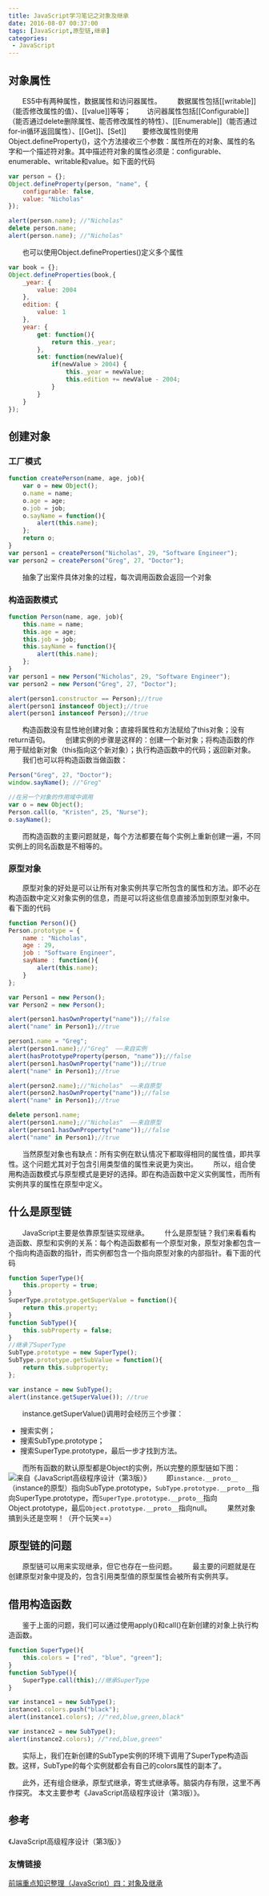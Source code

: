```yaml
---
title: JavaScript学习笔记之对象及继承
date: 2016-08-07 00:37:00
tags: [JavaScript,原型链,继承]
categories: 
 - JavaScript
---
```


## 对象属性
　　ES5中有两种属性，数据属性和访问器属性。
　　数据属性包括[[writable]]（能否修改属性的值）、[[value]]等等；
　　访问器属性包括[[Configurable]]（能否通过delete删除属性、能否修改属性的特性）、[[Enumerable]]（能否通过for-in循环返回属性）、[[Get]]、[Set]]
　　要修改属性则使用Object.defineProperty()，这个方法接收三个参数：属性所在的对象、属性的名字和一个描述符对象。其中描述符对象的属性必须是：configurable、enumerable、writable和value。如下面的代码

``` js
var person = {};
Object.defineProperty(person, "name", {
	configurable: false,
	value: "Nicholas"
});

alert(person.name); //"Nicholas"
delete person.name;
alert(person.name); //"Nicholas"
```
<!--more-->
　　也可以使用Object.defineProperties()定义多个属性

``` js
var book = {};
Object.defineProperties(book,{
	_year: {
		value: 2004
	},
	edition: {
		value: 1
	},
	year: {
		get: function(){
			return this._year;
		},
		set: function(newValue){
			if(newValue > 2004) {
				this._year = newValue;
				this.edition += newValue - 2004;
			}
		}
	}
});
```

## 创建对象

### 工厂模式

``` js
function createPerson(name, age, job){
	var o = new Object();
	o.name = name;
	o.age = age;
	o.job = job;
	o.sayName = function(){
		alert(this.name);
	};
	return o;
}
var person1 = createPerson("Nicholas", 29, "Software Engineer");
var person2 = createPerson("Greg", 27, "Doctor");
```
　　抽象了出案件具体对象的过程，每次调用函数会返回一个对象

### 构造函数模式

``` js
function Person(name, age, job){
	this.name = name;
	this.age = age;
	this.job = job;
	this.sayName = function(){
		alert(this.name);
	};
}
var person1 = new Person("Nicholas", 29, "Software Engineer");
var person2 = new Person("Greg", 27, "Doctor");

alert(person1.constructor == Person);//true
alert(person1 instanceof Object);//true
alert(person1 instanceof Person);//true
```
　　构造函数没有显性地创建对象；直接将属性和方法赋给了this对象；没有return语句。
　　创建实例的步骤是这样的：创建一个新对象；将构造函数的作用于赋给新对象（this指向这个新对象）；执行构造函数中的代码；返回新对象。
　　我们也可以将构造函数当做函数：

``` js
Person("Greg", 27, "Doctor");
window.sayName(); //"Greg"

//在另一个对象的作用域中调用
var o = new Object();
Person.call(o, "Kristen", 25, "Nurse");
o.sayName();
```
　　而构造函数的主要问题就是，每个方法都要在每个实例上重新创建一遍，不同实例上的同名函数是不相等的。

### 原型对象

　　原型对象的好处是可以让所有对象实例共享它所包含的属性和方法。即不必在构造函数中定义对象实例的信息，而是可以将这些信息直接添加到原型对象中。
看下面的代码

``` js
function Person(){}
Person.prototype = {
	name : "Nicholas",
	age : 29,
	job : "Software Engineer",
	sayName : function(){
		alert(this.name);
	}
};

var Person1 = new Person();
var Person2 = new Person();

alert(person1.hasOwnProperty("name"));//false
alert("name" in Person1);//true

person1.name = "Greg";
alert(person1.name);//"Greg"  ——来自实例
alert(hasPrototypeProperty(person, "name"));//false
alert(person1.hasOwnProperty("name"));//true
alert("name" in Person1);//true

alert(person2.name);//"Nicholas"  ——来自原型
alert(person2.hasOwnProperty("name"));//false
alert("name" in Person1);//true

delete person1.name;
alert(person1.name);//"Nicholas"  ——来自原型
alert(person1.hasOwnProperty("name"));//false
alert("name" in Person1);//true
```
　　当然原型对象也有缺点：所有实例在默认情况下都取得相同的属性值，即共享性。这个问题尤其对于包含引用类型值的属性来说更为突出。
　　所以，组合使用构造函数模式与原型模式是更好的选择。即在构造函数中定义实例属性，而所有实例共享的属性在原型中定义。

## 什么是原型链
　　JavaScript主要是依靠原型链实现继承。
　　什么是原型链？我们来看看构造函数、原型和实例的关系：每个构造函数都有一个原型对象，原型对象都包含一个指向构造函数的指针，而实例都包含一个指向原型对象的内部指针。看下面的代码
``` js
function SuperType(){
	this.property = true;
}
SuperType.prototype.getSuperValue = function(){
	return this.property;
}
function SubType(){
	this.subProperty = false;
}
//继承了SuperType
SubType.prototype = new SuperType();
SubType.prototype.getSubValue = function(){
	return this.subproperty;
};

var instance = new SubType();
alert(instance.getSuperValue()); //true
```
　　instance.getSuperValue()调用时会经历三个步骤：
- 搜索实例；
- 搜索SubType.prototype；
- 搜索SuperType.prototype，最后一步才找到方法。

　　而所有函数的默认原型都是Object的实例，所以完整的原型链如下图：
![来自《JavaScript高级程序设计（第3版）》](http://img.blog.csdn.net/20160807001109843)
　　即`instance.__proto__`（instance的原型）指向SubType.prototype，`SubType.prototype.__proto__`指向SuperType.prototype，而`SuperType.prototype.__proto__`指向Object.prototype，最后`Object.prototype.__proto__`指向null。
　　果然对象搞到头还是空啊！（开个玩笑==）
## 原型链的问题
　　原型链可以用来实现继承，但它也存在一些问题。
　　最主要的问题就是在创建原型对象中提及的，包含引用类型值的原型属性会被所有实例共享。
## 借用构造函数
　　鉴于上面的问题，我们可以通过使用apply()和call()在新创建的对象上执行构造函数。
``` js
function SuperType(){
	this.colors = ["red", "blue", "green"];
}
function SubType(){
	SuperType.call(this);//继承SuperType
}

var instance1 = new SubType();
instance1.colors.push("black");
alert(instance1.colors); //"red,blue,green,black"

var instance2 = new SubType();
alert(instance2.colors); //"red,blue,green"
```
　　实际上，我们在新创建的SubType实例的环境下调用了SuperType构造函数。这样，SubType的每个实例就都会有自己的colors属性的副本了。

　　此外，还有组合继承，原型式继承，寄生式继承等。脑袋内存有限，这里不再作探究。
本文主要参考《JavaScript高级程序设计（第3版）》。

## 参考
《JavaScript高级程序设计（第3版）》

### 友情链接
[前端重点知识整理（JavaScript）四：对象及继承](http://blog.csdn.net/SemineLee/article/details/52140233)